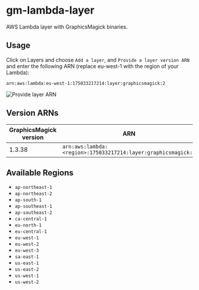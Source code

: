 # gm-lambda-layer

AWS Lambda layer with GraphicsMagick binaries.

## Usage

Click on Layers and choose `Add a layer`, and `Provide a layer version ARN` and enter the following ARN (replace eu-west-1 with the region of your Lambda):

```
arn:aws:lambda:eu-west-1:175033217214:layer:graphicsmagick:2
```

![Provide layer ARN](img/usage.png 'Provide layer ARN screenshot')

## Version ARNs

| GraphicsMagick version | ARN                                                           |
| ---------------------- | ------------------------------------------------------------- |
| 1.3.38                 | `arn:aws:lambda:<region>:175033217214:layer:graphicsmagick:2` |

## Available Regions

- `ap-northeast-1`
- `ap-northeast-2`
- `ap-south-1`
- `ap-southeast-1`
- `ap-southeast-2`
- `ca-central-1`
- `eu-north-1`
- `eu-central-1`
- `eu-west-1`
- `eu-west-2`
- `eu-west-3`
- `sa-east-1`
- `us-east-1`
- `us-east-2`
- `us-west-1`
- `us-west-2`
